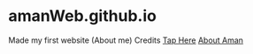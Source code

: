 # amanWeb.github.io

Made my first website (About me)
Credits [Tap Here](https://github.com/hpnightowl/hpnightowl.github.io)
[About Aman](https://amang9446.github.io/amanWeb.github.io/)

